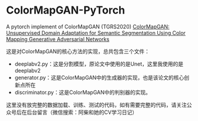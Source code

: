 # ColorMapGAN-PyTorch
A pytorch implement of ColorMapGAN (TGRS2020)
<a href="https://arxiv.org/pdf/1907.12859.pdf">ColorMapGAN: Unsupervised Domain Adaptation for Semantic Segmentation Using Color Mapping Generative Adversarial Networks</a>

这是对ColorMapGAN的核心方法的实现，总共包含三个文件：

+ deeplabv2.py：这是分割模型，原论文中使用的是Unet，这里我使用的是deeplabv2
+ generator.py：这是ColorMapGAN中的生成器的实现，也是该论文的核心创新点所在
+ discriminator.py：这是ColorMapGAN中的判别器的实现。

这里没有放完整的数据加载、训练、测试的代码，如有需要完整的代码，请关注公众号后在后台留言（微信搜索：阿柴和她的CV学习日记）
